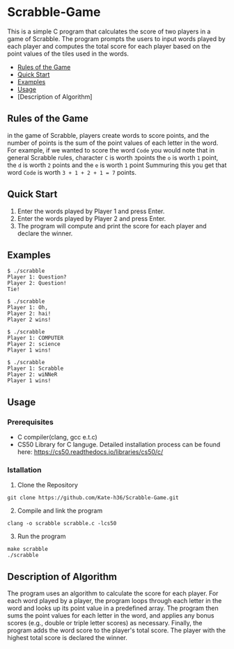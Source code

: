 # Scrabble-Game

This is a simple C program that calculates the score of two players in a game of Scrabble. 
The program prompts the users to input words played by each player and computes the total score for each player 
based on the point values of the tiles used in the words.

 * [Rules of the Game](https://github.com/Kate-h36/Scrabble-Game/blob/main/README.md#rules-of-the-game)
 * [Quick Start](https://github.com/Kate-h36/Scrabble-Game/blob/main/README.md#quick-start)
 * [Examples](https://github.com/Kate-h36/Scrabble-Game/blob/main/README.md#examples)
 * [Usage](https://github.com/Kate-h36/Scrabble-Game/blob/main/README.md#istallation)
 * [Description of Algorithm]

## Rules of the Game 

in the game of Scrabble, players create words to score points, 
and the number of points is the sum of the point values of each letter in the word.
For example, if we wanted to score the word `Code`
you would note that in general Scrabble rules, character `С` is worth `3`points
the `o` is worth `1` point, the `d` is worth `2` points 
and the `e` is worth `1` point
Summuring this you get that word `Code` is worth `3 + 1 + 2 + 1 = 7` points.

## Quick Start

1. Enter the words played by Player 1 and press Enter.
2. Enter the words played by Player 2 and press Enter.
3. The program will compute and print the score for each player and declare the winner.

## Examples

```
$ ./scrabble
Player 1: Question?
Player 2: Question!
Tie!
```
```
$ ./scrabble
Player 1: Oh,
Player 2: hai!
Player 2 wins!
```
```
$ ./scrabble
Player 1: COMPUTER
Player 2: science
Player 1 wins!
```
```
$ ./scrabble
Player 1: Scrabble
Player 2: wiNNeR
Player 1 wins!
```

##  Usage 

### Prerequisites
* C compiler(clang, gcc e.t.c)
* CS50 Library for C languge. 
 Detailed installation process can be found here: https://cs50.readthedocs.io/libraries/cs50/c/

### Istallation
1. Clone the Repository
```
git clone https://github.com/Kate-h36/Scrabble-Game.git
```
2. Compile and link the program
```
clang -o scrabble scrabble.c -lcs50
```
3. Run the program 
```
make scrabble
./scrabble
```

## Description of Algorithm

The program uses an algorithm to calculate the score for each player. For each word played by a player, the program loops through each letter in the word and looks up its point value in a predefined array. The program then sums the point values for each letter in the word, and applies any bonus scores (e.g., double or triple letter scores) as necessary. Finally, the program adds the word score to the player's total score. The player with the highest total score is declared the winner.
